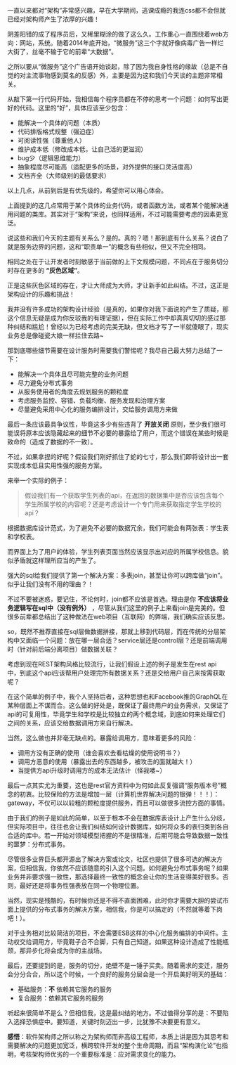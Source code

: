 一直以来都对“架构”非常感兴趣，早在大学期间，逃课成瘾的我连css都不会但就已经对架构师产生了浓厚的兴趣！

阴差阳错的成了程序员后，又稀里糊涂的做了这么久。工作重心一直围绕着web方向：网站，系统。随着2014年底开始，“微服务”这三个字就好像病毒广告一样烂大街了，丝毫不输于它的前辈“大数据”。

之所以要从“微服务”这个广告语开始谈起，除了因为我自身性格的缘故（总是不自觉的对主流事物感到莫名的反感）外，主要是因为这和我们今天谈的主题非常相关。

从敲下第一行代码开始，我相信每个程序员都在不停的思考一个问题：如何写出更好的代码。这里的“好”，具体应该至少包含：

- 能解决一个具体的问题（本质）
- 代码排版格式规整（强迫症）
- 可阅读性强（尊重他人）
- 维护成本低（修改成本低，让自己活的更滋润）
- bug少（逻辑思维能力）
- 抽象程度尽可能高（适配更多的场景，对外提供的接口灵活度高）
- 文档齐全（大师级别的最低要求）

以上几点，从前到后是有优先级的，希望你可以用心体会。

上面提到的这几点常用于某个具体的业务代码，或者函数方法，或者某个能解决通用问题的类库。其实对于“架构”来说，也同样适用，不过可能需要考虑的因素更宽泛。

说这些和我们今天的主题有关系么？是的。真的？嗯！那到底有什么关系？说白了就是服务边界的问题，这和“职责单一”的概念有些相似，但又不完全相同。

相同之处在于让开发者时刻敏感于当前做的上下文规模问题，不同点在于服务切分时存在更多的 **“灰色区域”**。

正是这些灰色区域的存在，才让大师成为大师，才让新手如此纠结。不过，这正是架构设计的乐趣和挑战！

我并没有许多成功的架构设计经验（是真的，如果你对我下面说的产生了质疑，那这个信息无疑是成为你反驳我的有理证据），但在实际工作中却真真切切的感过那种纠结和尴尬！曾经以为已经考虑的完美无缺，但文档才写了一半就傻眼了，现实业务总是像碰瓷大娘一样拦住去路~

那到底哪些细节需要在设计服务时需要我们警惕呢？我尽自己最大努力总结了一下：

- 能解决一个具体且尽可能完整的业务问题
- 尽力避免分布式事务
- 从服务使用者的角度去规划服务的颗粒度
- 考虑服务监控、容错、负载均衡、服务发现和治理方案
- 尽量避免采用中心化的服务编排设计，交给服务调用方来做

最后一条应该最具争议性，毕竟这多少有些违背了 **开放关闭** 原则，至少我们很可能误将原本应该隐藏起来的细节不必要的暴露给了用户，而这个错误在某些时候是致命的（造成了数据的不一致）。

不过，如果拿捏的好呢？假设我们刚好抓住了蛇的七寸，那么我们即将设计出一套实现成本低且实用性强的服务方案。

来举一个实际的例子：

> 假设我们有一个获取学生列表的api，在返回的数据集中是否应该包含每个学生所属学校的内容呢？还是考虑设计一个专门用来获取指定学生学校的api？

根据数据库设计范式，为了避免不必要的数据冗余，我们可能会有两张表：学生表和学校表。

而界面上为了用户的体验，学生列表页面当然应该显示出对应的所属学校信息。貌似矛盾就这样理所应当的产生了。

强大的sql给我们提供了第一个解决方案：多表join，甚至让你可以跨库做“join”。似乎让我们没有不用的理由？！

不过不要被迷惑，要记住，不论何时，join都不应该是首选。理由是你 **不应该将业务逻辑写在sql中（没有例外）** ，尽管从我们这里的例子上来看join是完美的。但很多前辈都总结出了这种做法在web项目（互联网）的弊端，我们确实应该反思。

so，既然不推荐直接在sql层做数据拼接，那就上移到代码层，而在传统的分层架构中又面临一个问题：放在哪一层合适？service层还是control层？还是前端调用时（针对前后端分离项目）做数据关联？

考虑到现在REST架构风格比较流行，让我们假设上述的例子是发生在rest api中，到底这个api应该帮用户处理完所有数据关系？还是交给用户自己来按需获取呢？

在这个简单的例子中，我个人坚持后者，这种思想也和Facebook推的GraphQL在某种层面上不谋而合。这么做的好处是，既保证了最终用户的业务需求，又保证了api的可复用性，毕竟学生和学校是比较独立的两个概念域，到底如何来处理它们之间的关系，应该交给数据调用方来自行解决。

当然，这么做也并非毫无缺点的。暴露给调用方，意味着更多的风险：

- 调用方没有正确的使用（谁会喜欢去看枯燥的使用说明书？）
- 调用方恶意的使用（暴露出去的东西越多，被攻击的面就越大！）
- 当提供方api升级时调用方的成本无法估计（怪我喽~）

最后一点其实尤为重要，这也是rest官方资料中为何如此反复强调“服务版本号”概念的初衷。比较保险的方法是增加一层（计算机世界解决问题的银弹！！！）：gateway，不仅可以以较粗的颗粒度提供服务，而且可以做很多流控方面的事情。

由于我们的例子是如此的简单，以至于根本不会在数据库表设计上产生什么分歧，但实际项目中，往往也会让我们纠结如何设计数据库，如何将众多的表归类到各自合适的库中。若一开始对领域模型把握的不是很精准，后期可能会导致数据一致性的噩梦：分布式事务。

尽管很多业界巨头都开源出了解决方案或论文，社区也提供了很多可选的解决方案，但相信我，你依然不应该随意的引入这个问题。如何避免分布式事务呢？如果业务并非要求强一致性，那选择最终一致性的概念会让你的生活变得美好很多。否则，最好还是将事务性强表放在同一个物理位置。

当然，现实是残酷的，有时候你还是不得不直面困难，此时你才需要大胆的尝试市面上提供的分布式事务的解决方案，相信我，你是可以搞定的（不然就等着下岗吧！）。

对于业务相对比较简洁的项目，不会需要ESB这样的中心化服务编排的中间件。主动权交给调用方，毕竟鞋子合不合脚，只有自己知道。如果这种设计造成了性能瓶颈，那异步化将会成为你的主战场。

最后，还要提到的是，服务的切分，绝壁不是一锤子买卖。随着需求的变迁，服务会分分合合，所以这个时候，一个良好的服务分层会是一个开启美好明天的基础：

- 基础服务：**不** 依赖其它服务的服务
- 复合服务：依赖其它服务的服务

听起来很简单不是么？但相信我，这是最纠结的地方。不过值得分享的是：不要陷入选择恐惧症中。要知道，关键时刻迈出一步，比犹豫不决要更有意义。




**感悟**：软件架构师之所以称之为架构师而非高级工程师，本质上讲是因为其思考和需要解决的问题更加宽泛，横跨软件开发的整个生命周期，而且“架构演化论”也指明，考核架构师优劣的一个重要标准是：应对需求变化的能力。

